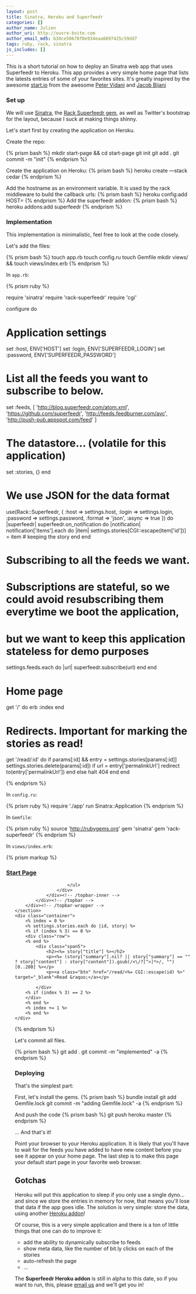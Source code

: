```yaml
---
layout: post
title: Sinatra, Heroku and Superfeedr
categories: []
author_name: Julien
author_uri: http://ouvre-boite.com
author_email_md5: b30ce50678f0e934eaa6697425c59dd7
tags: ruby, rack, sinatra
js_includes: []
---
```


This is a short tutorial on how to deploy an Sinatra web app that uses Superfeedr to Heroku. This app provides a very simple home page that lists the latests entries of some of your favorites sites. It's greatly inspired by the awesome [start.io](http://start.io/) from the awesome [Peter Vidani](http://petervidani.com/) and [Jacob
Bijani](http://jacobbijani.com/)

### Set up

We will use [Sinatra](http://www.sinatrarb.com/), the [Rack Superfeedr gem](https://github.com/superfeedr/rack-superfeedr), as well as Twitter's bootstrap for the layout, because I suck at making things
shinny.

Let's start first by creating the application on Heroku.

Create the repo:

{% prism bash %}
 mkdir start-page && cd start-page
 git init
 git add .
 git commit -m "init"
{% endprism %}

Create the application on Heroku:
{% prism bash %}
 heroku create —stack cedar
{% endprism %}

Add the hostname as an environment variable. It is used by the rack
middleware to build the callback urls:
{% prism bash %}
 heroku config:add HOST=<YOUR APP DOMAIN>
{% endprism %}
 Add the superfeedr addon:
{% prism bash %}
 heroku addons:add superfeedr
{% endprism %}

### Implementation

This implementation is minimalistic, feel free to look at the code
closely.

Let's add the files:

{% prism bash %}
touch app.rb
touch config.ru
touch Gemfile
mkdir views/ && touch views/index.erb
{% endprism %}

In <code>app.rb</code>:

{% prism ruby %}

require 'sinatra'
require 'rack-superfeedr'
require 'cgi'

configure do
  # Application settings
  set :host, ENV['HOST']
  set :login, ENV['SUPERFEEDR_LOGIN']
  set :password, ENV['SUPERFEEDR_PASSWORD']
  
  # List all the feeds you want to subscribe to below.
  set :feeds, [
    'http://blog.superfeedr.com/atom.xml',
    'https://github.com/superfeedr',
    'http://feeds.feedburner.com/avc',
    'http://push-pub.appspot.com/feed'
  ]
  # The datastore... (volatile for this application)
  set :stories, {} 
end

# We use JSON for the data format
use(Rack::Superfeedr, { :host => settings.host, :login => settings.login, :password => settings.password, :format => 'json', :async => true }) do |superfeedr| 
  superfeedr.on_notification do |notification|
    notification['items'].each do |item|
      settings.stories[CGI::escape(item['id'])] = item # keeping the story
    end
  end
  
  # Subscribing to all the feeds we want. 
  # Subscriptions are stateful, so we could avoid resubscribing them everytime we boot the application, 
  # but we want to keep this application stateless for demo purposes
  settings.feeds.each do |url|
    superfeedr.subscribe(url)
  end
end

# Home page
get '/' do
  erb :index
end

# Redirects. Important for marking the stories as read!
get '/read/:id' do
  if params[:id] && entry = settings.stories[params[:id]] 
    settings.stories.delete(params[:id])
    if url = entry['permalinkUrl']
      redirect to(entry['permalinkUrl'])
    end
  else
    halt 404
  end
end

{% endprism %}

In <code>config.ru</code>:

{% prism ruby %}
require './app'
run Sinatra::Application
{% endprism %}

In <code>Gemfile</code>:

{% prism ruby %}
source 'http://rubygems.org'
gem 'sinatra'
gem 'rack-superfeedr'
{% endprism %}

In <code>views/index.erb</code>:

{% prism markup %}
<!DOCTYPE html>
<html>
<head>
    <title>Start Page</title>
    <script src="http://ajax.googleapis.com/ajax/libs/jquery/1.7.1/jquery.min.js" type="text/javascript"></script>
    <script src="http://twitter.github.com/bootstrap/1.4.0/bootstrap-dropdown.js"></script>
    <script src="http://twitter.github.com/bootstrap/1.4.0/bootstrap-alerts.js"></script>
    <link rel="stylesheet" href="http://twitter.github.com/bootstrap/1.4.0/bootstrap.min.css">
</head>
<body style="padding-top: 50px;">
    <section id="navigation">
        <div class="topbar-wrapper" style="z-index: 5;">
            <div class="topbar" data-dropdown="dropdown">
                <div class="topbar-inner">
                    <div class="container">
                        <h3><a href="/">Start Page</a></h3>
                        <ul class="nav">

                        </ul>
                    </div>
                </div><!-- /topbar-inner -->
            </div><!-- /topbar -->
        </div><!-- /topbar-wrapper -->
    </section>
    <div class="container">
        <% index = 0 %>
        <% settings.stories.each do |id, story| %>
        <% if (index % 3) == 0 %>
        <div class="row">
        <% end %>
            <div class="span5">  
                <h2><%= story["title"] %></h2>
                <p><%= (story["summary"].nil? || story["summary"] == ""  ? story["content"] : story["content"]).gsub(/<\/?[^>]*>/, "")[0..280] %></p>
                <p><a class="btn" href="/read/<%= CGI::escape(id) %>" target="_blank">Read &raquo;</a></p>
                              
            </div>
        <% if (index % 3) == 2 %>
        </div>
        <% end %>
        <% index += 1 %>
        <% end %>
    </div>
</body>
</html>
{% endprism %}

Let's commit all files.

{% prism bash %}
 git add .
 git commit -m "implemented" -a
{% endprism %}

### Deploying

That's the simplest part:

First, let's install the gems.
{% prism bash %}
 bundle install
 git add Gemfile.lock
 git commit -m "adding Gemfile.lock" -a
{% endprism %}

And push the code
{% prism bash %}
 git push heroku master
{% endprism %}

... And that's it!

Point your browser to your Heroku application. It is likely that you'll have to wait for the feeds you have added to have new content before you see it appear on your home page. The last step is to make this page your default start page in your favorite web browser.

Gotchas
-------

Heroku will put this application to sleep if you only use a single dyno... and since we store the entries in memory for now, that means you'll lose that data if the app goes idle. The solution is very simple: store the data, using another [Heroku addon](https://addons.heroku.com/)!

Of course, this is a very simple application and there is a ton of
little things that one can do to improve it:

* add the ability to dynamically subscribe to feeds
* show meta data, like the number of bit.ly clicks on each of the stories
* auto-refresh the page
* ...

The **Superfeedr Heroku addon** is still in alpha to this date, so if
you want to run, this, please [email us](http://superfeedr.com/about)
and we'll get you in!

